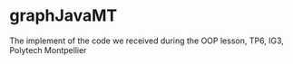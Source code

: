 # graphJavaMT
The implement of the code we received during the OOP lesson, TP6, IG3, Polytech Montpellier
